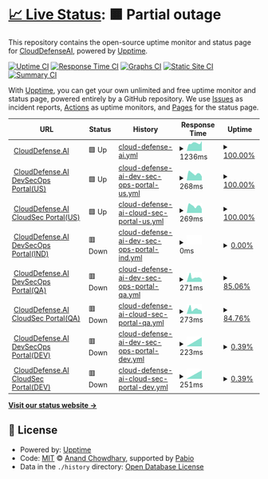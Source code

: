 # [📈 Live Status](https://upptime-monitor.clouddefenseai.com): <!--live status--> **🟧 Partial outage**

This repository contains the open-source uptime monitor and status page for [CloudDefenseAI](https://upptime-monitor.clouddefenseai.com), powered by [Upptime](https://github.com/upptime/upptime).

[![Uptime CI](https://github.com/CloudDefenseAI/upptime-monitor/workflows/Uptime%20CI/badge.svg)](https://github.com/CloudDefenseAI/upptime-monitor/actions?query=workflow%3A%22Uptime+CI%22)
[![Response Time CI](https://github.com/CloudDefenseAI/upptime-monitor/workflows/Response%20Time%20CI/badge.svg)](https://github.com/CloudDefenseAI/upptime-monitor/actions?query=workflow%3A%22Response+Time+CI%22)
[![Graphs CI](https://github.com/CloudDefenseAI/upptime-monitor/workflows/Graphs%20CI/badge.svg)](https://github.com/CloudDefenseAI/upptime-monitor/actions?query=workflow%3A%22Graphs+CI%22)
[![Static Site CI](https://github.com/CloudDefenseAI/upptime-monitor/workflows/Static%20Site%20CI/badge.svg)](https://github.com/CloudDefenseAI/upptime-monitor/actions?query=workflow%3A%22Static+Site+CI%22)
[![Summary CI](https://github.com/CloudDefenseAI/upptime-monitor/workflows/Summary%20CI/badge.svg)](https://github.com/CloudDefenseAI/upptime-monitor/actions?query=workflow%3A%22Summary+CI%22)

With [Upptime](https://upptime.js.org), you can get your own unlimited and free uptime monitor and status page, powered entirely by a GitHub repository. We use [Issues](https://github.com/CloudDefenseAI/upptime-monitor/issues) as incident reports, [Actions](https://github.com/CloudDefenseAI/upptime-monitor/actions) as uptime monitors, and [Pages](https://upptime-monitor.clouddefenseai.com) for the status page.

<!--start: status pages-->
<!-- This summary is generated by Upptime (https://github.com/upptime/upptime) -->
<!-- Do not edit this manually, your changes will be overwritten -->
<!-- prettier-ignore -->
| URL | Status | History | Response Time | Uptime |
| --- | ------ | ------- | ------------- | ------ |
| <img alt="" src="https://icons.duckduckgo.com/ip3/www.clouddefense.ai.ico" height="13"> [CloudDefense.AI](https://www.clouddefense.ai) | 🟩 Up | [cloud-defense-ai.yml](https://github.com/CloudDefenseAI/upptime-monitor/commits/HEAD/history/cloud-defense-ai.yml) | <details><summary><img alt="Response time graph" src="./graphs/cloud-defense-ai/response-time-week.png" height="20"> 1236ms</summary><br><a href="https://upptime-monitor.clouddefenseai.com/history/cloud-defense-ai"><img alt="Response time 1120" src="https://img.shields.io/endpoint?url=https%3A%2F%2Fraw.githubusercontent.com%2FCloudDefenseAI%2Fupptime-monitor%2FHEAD%2Fapi%2Fcloud-defense-ai%2Fresponse-time.json"></a><br><a href="https://upptime-monitor.clouddefenseai.com/history/cloud-defense-ai"><img alt="24-hour response time 1569" src="https://img.shields.io/endpoint?url=https%3A%2F%2Fraw.githubusercontent.com%2FCloudDefenseAI%2Fupptime-monitor%2FHEAD%2Fapi%2Fcloud-defense-ai%2Fresponse-time-day.json"></a><br><a href="https://upptime-monitor.clouddefenseai.com/history/cloud-defense-ai"><img alt="7-day response time 1236" src="https://img.shields.io/endpoint?url=https%3A%2F%2Fraw.githubusercontent.com%2FCloudDefenseAI%2Fupptime-monitor%2FHEAD%2Fapi%2Fcloud-defense-ai%2Fresponse-time-week.json"></a><br><a href="https://upptime-monitor.clouddefenseai.com/history/cloud-defense-ai"><img alt="30-day response time 1120" src="https://img.shields.io/endpoint?url=https%3A%2F%2Fraw.githubusercontent.com%2FCloudDefenseAI%2Fupptime-monitor%2FHEAD%2Fapi%2Fcloud-defense-ai%2Fresponse-time-month.json"></a><br><a href="https://upptime-monitor.clouddefenseai.com/history/cloud-defense-ai"><img alt="1-year response time 1120" src="https://img.shields.io/endpoint?url=https%3A%2F%2Fraw.githubusercontent.com%2FCloudDefenseAI%2Fupptime-monitor%2FHEAD%2Fapi%2Fcloud-defense-ai%2Fresponse-time-year.json"></a></details> | <details><summary><a href="https://upptime-monitor.clouddefenseai.com/history/cloud-defense-ai">100.00%</a></summary><a href="https://upptime-monitor.clouddefenseai.com/history/cloud-defense-ai"><img alt="All-time uptime 100.00%" src="https://img.shields.io/endpoint?url=https%3A%2F%2Fraw.githubusercontent.com%2FCloudDefenseAI%2Fupptime-monitor%2FHEAD%2Fapi%2Fcloud-defense-ai%2Fuptime.json"></a><br><a href="https://upptime-monitor.clouddefenseai.com/history/cloud-defense-ai"><img alt="24-hour uptime 100.00%" src="https://img.shields.io/endpoint?url=https%3A%2F%2Fraw.githubusercontent.com%2FCloudDefenseAI%2Fupptime-monitor%2FHEAD%2Fapi%2Fcloud-defense-ai%2Fuptime-day.json"></a><br><a href="https://upptime-monitor.clouddefenseai.com/history/cloud-defense-ai"><img alt="7-day uptime 100.00%" src="https://img.shields.io/endpoint?url=https%3A%2F%2Fraw.githubusercontent.com%2FCloudDefenseAI%2Fupptime-monitor%2FHEAD%2Fapi%2Fcloud-defense-ai%2Fuptime-week.json"></a><br><a href="https://upptime-monitor.clouddefenseai.com/history/cloud-defense-ai"><img alt="30-day uptime 100.00%" src="https://img.shields.io/endpoint?url=https%3A%2F%2Fraw.githubusercontent.com%2FCloudDefenseAI%2Fupptime-monitor%2FHEAD%2Fapi%2Fcloud-defense-ai%2Fuptime-month.json"></a><br><a href="https://upptime-monitor.clouddefenseai.com/history/cloud-defense-ai"><img alt="1-year uptime 100.00%" src="https://img.shields.io/endpoint?url=https%3A%2F%2Fraw.githubusercontent.com%2FCloudDefenseAI%2Fupptime-monitor%2FHEAD%2Fapi%2Fcloud-defense-ai%2Fuptime-year.json"></a></details>
| <img alt="" src="https://icons.duckduckgo.com/ip3/console.clouddefenseai.com.ico" height="13"> [CloudDefense.AI DevSecOps Portal(US)](https://console.clouddefenseai.com) | 🟩 Up | [cloud-defense-ai-dev-sec-ops-portal-us.yml](https://github.com/CloudDefenseAI/upptime-monitor/commits/HEAD/history/cloud-defense-ai-dev-sec-ops-portal-us.yml) | <details><summary><img alt="Response time graph" src="./graphs/cloud-defense-ai-dev-sec-ops-portal-us/response-time-week.png" height="20"> 268ms</summary><br><a href="https://upptime-monitor.clouddefenseai.com/history/cloud-defense-ai-dev-sec-ops-portal-us"><img alt="Response time 295" src="https://img.shields.io/endpoint?url=https%3A%2F%2Fraw.githubusercontent.com%2FCloudDefenseAI%2Fupptime-monitor%2FHEAD%2Fapi%2Fcloud-defense-ai-dev-sec-ops-portal-us%2Fresponse-time.json"></a><br><a href="https://upptime-monitor.clouddefenseai.com/history/cloud-defense-ai-dev-sec-ops-portal-us"><img alt="24-hour response time 150" src="https://img.shields.io/endpoint?url=https%3A%2F%2Fraw.githubusercontent.com%2FCloudDefenseAI%2Fupptime-monitor%2FHEAD%2Fapi%2Fcloud-defense-ai-dev-sec-ops-portal-us%2Fresponse-time-day.json"></a><br><a href="https://upptime-monitor.clouddefenseai.com/history/cloud-defense-ai-dev-sec-ops-portal-us"><img alt="7-day response time 268" src="https://img.shields.io/endpoint?url=https%3A%2F%2Fraw.githubusercontent.com%2FCloudDefenseAI%2Fupptime-monitor%2FHEAD%2Fapi%2Fcloud-defense-ai-dev-sec-ops-portal-us%2Fresponse-time-week.json"></a><br><a href="https://upptime-monitor.clouddefenseai.com/history/cloud-defense-ai-dev-sec-ops-portal-us"><img alt="30-day response time 295" src="https://img.shields.io/endpoint?url=https%3A%2F%2Fraw.githubusercontent.com%2FCloudDefenseAI%2Fupptime-monitor%2FHEAD%2Fapi%2Fcloud-defense-ai-dev-sec-ops-portal-us%2Fresponse-time-month.json"></a><br><a href="https://upptime-monitor.clouddefenseai.com/history/cloud-defense-ai-dev-sec-ops-portal-us"><img alt="1-year response time 295" src="https://img.shields.io/endpoint?url=https%3A%2F%2Fraw.githubusercontent.com%2FCloudDefenseAI%2Fupptime-monitor%2FHEAD%2Fapi%2Fcloud-defense-ai-dev-sec-ops-portal-us%2Fresponse-time-year.json"></a></details> | <details><summary><a href="https://upptime-monitor.clouddefenseai.com/history/cloud-defense-ai-dev-sec-ops-portal-us">100.00%</a></summary><a href="https://upptime-monitor.clouddefenseai.com/history/cloud-defense-ai-dev-sec-ops-portal-us"><img alt="All-time uptime 100.00%" src="https://img.shields.io/endpoint?url=https%3A%2F%2Fraw.githubusercontent.com%2FCloudDefenseAI%2Fupptime-monitor%2FHEAD%2Fapi%2Fcloud-defense-ai-dev-sec-ops-portal-us%2Fuptime.json"></a><br><a href="https://upptime-monitor.clouddefenseai.com/history/cloud-defense-ai-dev-sec-ops-portal-us"><img alt="24-hour uptime 100.00%" src="https://img.shields.io/endpoint?url=https%3A%2F%2Fraw.githubusercontent.com%2FCloudDefenseAI%2Fupptime-monitor%2FHEAD%2Fapi%2Fcloud-defense-ai-dev-sec-ops-portal-us%2Fuptime-day.json"></a><br><a href="https://upptime-monitor.clouddefenseai.com/history/cloud-defense-ai-dev-sec-ops-portal-us"><img alt="7-day uptime 100.00%" src="https://img.shields.io/endpoint?url=https%3A%2F%2Fraw.githubusercontent.com%2FCloudDefenseAI%2Fupptime-monitor%2FHEAD%2Fapi%2Fcloud-defense-ai-dev-sec-ops-portal-us%2Fuptime-week.json"></a><br><a href="https://upptime-monitor.clouddefenseai.com/history/cloud-defense-ai-dev-sec-ops-portal-us"><img alt="30-day uptime 100.00%" src="https://img.shields.io/endpoint?url=https%3A%2F%2Fraw.githubusercontent.com%2FCloudDefenseAI%2Fupptime-monitor%2FHEAD%2Fapi%2Fcloud-defense-ai-dev-sec-ops-portal-us%2Fuptime-month.json"></a><br><a href="https://upptime-monitor.clouddefenseai.com/history/cloud-defense-ai-dev-sec-ops-portal-us"><img alt="1-year uptime 100.00%" src="https://img.shields.io/endpoint?url=https%3A%2F%2Fraw.githubusercontent.com%2FCloudDefenseAI%2Fupptime-monitor%2FHEAD%2Fapi%2Fcloud-defense-ai-dev-sec-ops-portal-us%2Fuptime-year.json"></a></details>
| <img alt="" src="https://icons.duckduckgo.com/ip3/acs-us.clouddefenseai.com.ico" height="13"> [CloudDefense.AI CloudSec Portal(US)](https://acs-us.clouddefenseai.com) | 🟩 Up | [cloud-defense-ai-cloud-sec-portal-us.yml](https://github.com/CloudDefenseAI/upptime-monitor/commits/HEAD/history/cloud-defense-ai-cloud-sec-portal-us.yml) | <details><summary><img alt="Response time graph" src="./graphs/cloud-defense-ai-cloud-sec-portal-us/response-time-week.png" height="20"> 269ms</summary><br><a href="https://upptime-monitor.clouddefenseai.com/history/cloud-defense-ai-cloud-sec-portal-us"><img alt="Response time 293" src="https://img.shields.io/endpoint?url=https%3A%2F%2Fraw.githubusercontent.com%2FCloudDefenseAI%2Fupptime-monitor%2FHEAD%2Fapi%2Fcloud-defense-ai-cloud-sec-portal-us%2Fresponse-time.json"></a><br><a href="https://upptime-monitor.clouddefenseai.com/history/cloud-defense-ai-cloud-sec-portal-us"><img alt="24-hour response time 147" src="https://img.shields.io/endpoint?url=https%3A%2F%2Fraw.githubusercontent.com%2FCloudDefenseAI%2Fupptime-monitor%2FHEAD%2Fapi%2Fcloud-defense-ai-cloud-sec-portal-us%2Fresponse-time-day.json"></a><br><a href="https://upptime-monitor.clouddefenseai.com/history/cloud-defense-ai-cloud-sec-portal-us"><img alt="7-day response time 269" src="https://img.shields.io/endpoint?url=https%3A%2F%2Fraw.githubusercontent.com%2FCloudDefenseAI%2Fupptime-monitor%2FHEAD%2Fapi%2Fcloud-defense-ai-cloud-sec-portal-us%2Fresponse-time-week.json"></a><br><a href="https://upptime-monitor.clouddefenseai.com/history/cloud-defense-ai-cloud-sec-portal-us"><img alt="30-day response time 293" src="https://img.shields.io/endpoint?url=https%3A%2F%2Fraw.githubusercontent.com%2FCloudDefenseAI%2Fupptime-monitor%2FHEAD%2Fapi%2Fcloud-defense-ai-cloud-sec-portal-us%2Fresponse-time-month.json"></a><br><a href="https://upptime-monitor.clouddefenseai.com/history/cloud-defense-ai-cloud-sec-portal-us"><img alt="1-year response time 293" src="https://img.shields.io/endpoint?url=https%3A%2F%2Fraw.githubusercontent.com%2FCloudDefenseAI%2Fupptime-monitor%2FHEAD%2Fapi%2Fcloud-defense-ai-cloud-sec-portal-us%2Fresponse-time-year.json"></a></details> | <details><summary><a href="https://upptime-monitor.clouddefenseai.com/history/cloud-defense-ai-cloud-sec-portal-us">100.00%</a></summary><a href="https://upptime-monitor.clouddefenseai.com/history/cloud-defense-ai-cloud-sec-portal-us"><img alt="All-time uptime 100.00%" src="https://img.shields.io/endpoint?url=https%3A%2F%2Fraw.githubusercontent.com%2FCloudDefenseAI%2Fupptime-monitor%2FHEAD%2Fapi%2Fcloud-defense-ai-cloud-sec-portal-us%2Fuptime.json"></a><br><a href="https://upptime-monitor.clouddefenseai.com/history/cloud-defense-ai-cloud-sec-portal-us"><img alt="24-hour uptime 100.00%" src="https://img.shields.io/endpoint?url=https%3A%2F%2Fraw.githubusercontent.com%2FCloudDefenseAI%2Fupptime-monitor%2FHEAD%2Fapi%2Fcloud-defense-ai-cloud-sec-portal-us%2Fuptime-day.json"></a><br><a href="https://upptime-monitor.clouddefenseai.com/history/cloud-defense-ai-cloud-sec-portal-us"><img alt="7-day uptime 100.00%" src="https://img.shields.io/endpoint?url=https%3A%2F%2Fraw.githubusercontent.com%2FCloudDefenseAI%2Fupptime-monitor%2FHEAD%2Fapi%2Fcloud-defense-ai-cloud-sec-portal-us%2Fuptime-week.json"></a><br><a href="https://upptime-monitor.clouddefenseai.com/history/cloud-defense-ai-cloud-sec-portal-us"><img alt="30-day uptime 100.00%" src="https://img.shields.io/endpoint?url=https%3A%2F%2Fraw.githubusercontent.com%2FCloudDefenseAI%2Fupptime-monitor%2FHEAD%2Fapi%2Fcloud-defense-ai-cloud-sec-portal-us%2Fuptime-month.json"></a><br><a href="https://upptime-monitor.clouddefenseai.com/history/cloud-defense-ai-cloud-sec-portal-us"><img alt="1-year uptime 100.00%" src="https://img.shields.io/endpoint?url=https%3A%2F%2Fraw.githubusercontent.com%2FCloudDefenseAI%2Fupptime-monitor%2FHEAD%2Fapi%2Fcloud-defense-ai-cloud-sec-portal-us%2Fuptime-year.json"></a></details>
| <img alt="" src="https://icons.duckduckgo.com/ip3/console-ind.clouddefenseai.com.ico" height="13"> [CloudDefense.AI DevSecOps Portal(IND)](https://console-ind.clouddefenseai.com) | 🟥 Down | [cloud-defense-ai-dev-sec-ops-portal-ind.yml](https://github.com/CloudDefenseAI/upptime-monitor/commits/HEAD/history/cloud-defense-ai-dev-sec-ops-portal-ind.yml) | <details><summary><img alt="Response time graph" src="./graphs/cloud-defense-ai-dev-sec-ops-portal-ind/response-time-week.png" height="20"> 0ms</summary><br><a href="https://upptime-monitor.clouddefenseai.com/history/cloud-defense-ai-dev-sec-ops-portal-ind"><img alt="Response time 945" src="https://img.shields.io/endpoint?url=https%3A%2F%2Fraw.githubusercontent.com%2FCloudDefenseAI%2Fupptime-monitor%2FHEAD%2Fapi%2Fcloud-defense-ai-dev-sec-ops-portal-ind%2Fresponse-time.json"></a><br><a href="https://upptime-monitor.clouddefenseai.com/history/cloud-defense-ai-dev-sec-ops-portal-ind"><img alt="24-hour response time 0" src="https://img.shields.io/endpoint?url=https%3A%2F%2Fraw.githubusercontent.com%2FCloudDefenseAI%2Fupptime-monitor%2FHEAD%2Fapi%2Fcloud-defense-ai-dev-sec-ops-portal-ind%2Fresponse-time-day.json"></a><br><a href="https://upptime-monitor.clouddefenseai.com/history/cloud-defense-ai-dev-sec-ops-portal-ind"><img alt="7-day response time 0" src="https://img.shields.io/endpoint?url=https%3A%2F%2Fraw.githubusercontent.com%2FCloudDefenseAI%2Fupptime-monitor%2FHEAD%2Fapi%2Fcloud-defense-ai-dev-sec-ops-portal-ind%2Fresponse-time-week.json"></a><br><a href="https://upptime-monitor.clouddefenseai.com/history/cloud-defense-ai-dev-sec-ops-portal-ind"><img alt="30-day response time 945" src="https://img.shields.io/endpoint?url=https%3A%2F%2Fraw.githubusercontent.com%2FCloudDefenseAI%2Fupptime-monitor%2FHEAD%2Fapi%2Fcloud-defense-ai-dev-sec-ops-portal-ind%2Fresponse-time-month.json"></a><br><a href="https://upptime-monitor.clouddefenseai.com/history/cloud-defense-ai-dev-sec-ops-portal-ind"><img alt="1-year response time 945" src="https://img.shields.io/endpoint?url=https%3A%2F%2Fraw.githubusercontent.com%2FCloudDefenseAI%2Fupptime-monitor%2FHEAD%2Fapi%2Fcloud-defense-ai-dev-sec-ops-portal-ind%2Fresponse-time-year.json"></a></details> | <details><summary><a href="https://upptime-monitor.clouddefenseai.com/history/cloud-defense-ai-dev-sec-ops-portal-ind">0.00%</a></summary><a href="https://upptime-monitor.clouddefenseai.com/history/cloud-defense-ai-dev-sec-ops-portal-ind"><img alt="All-time uptime 71.19%" src="https://img.shields.io/endpoint?url=https%3A%2F%2Fraw.githubusercontent.com%2FCloudDefenseAI%2Fupptime-monitor%2FHEAD%2Fapi%2Fcloud-defense-ai-dev-sec-ops-portal-ind%2Fuptime.json"></a><br><a href="https://upptime-monitor.clouddefenseai.com/history/cloud-defense-ai-dev-sec-ops-portal-ind"><img alt="24-hour uptime 0.00%" src="https://img.shields.io/endpoint?url=https%3A%2F%2Fraw.githubusercontent.com%2FCloudDefenseAI%2Fupptime-monitor%2FHEAD%2Fapi%2Fcloud-defense-ai-dev-sec-ops-portal-ind%2Fuptime-day.json"></a><br><a href="https://upptime-monitor.clouddefenseai.com/history/cloud-defense-ai-dev-sec-ops-portal-ind"><img alt="7-day uptime 0.00%" src="https://img.shields.io/endpoint?url=https%3A%2F%2Fraw.githubusercontent.com%2FCloudDefenseAI%2Fupptime-monitor%2FHEAD%2Fapi%2Fcloud-defense-ai-dev-sec-ops-portal-ind%2Fuptime-week.json"></a><br><a href="https://upptime-monitor.clouddefenseai.com/history/cloud-defense-ai-dev-sec-ops-portal-ind"><img alt="30-day uptime 71.19%" src="https://img.shields.io/endpoint?url=https%3A%2F%2Fraw.githubusercontent.com%2FCloudDefenseAI%2Fupptime-monitor%2FHEAD%2Fapi%2Fcloud-defense-ai-dev-sec-ops-portal-ind%2Fuptime-month.json"></a><br><a href="https://upptime-monitor.clouddefenseai.com/history/cloud-defense-ai-dev-sec-ops-portal-ind"><img alt="1-year uptime 71.19%" src="https://img.shields.io/endpoint?url=https%3A%2F%2Fraw.githubusercontent.com%2FCloudDefenseAI%2Fupptime-monitor%2FHEAD%2Fapi%2Fcloud-defense-ai-dev-sec-ops-portal-ind%2Fuptime-year.json"></a></details>
| <img alt="" src="https://icons.duckduckgo.com/ip3/qa.clouddefenseai.com.ico" height="13"> [CloudDefense.AI DevSecOps Portal(QA)](https://qa.clouddefenseai.com) | 🟥 Down | [cloud-defense-ai-dev-sec-ops-portal-qa.yml](https://github.com/CloudDefenseAI/upptime-monitor/commits/HEAD/history/cloud-defense-ai-dev-sec-ops-portal-qa.yml) | <details><summary><img alt="Response time graph" src="./graphs/cloud-defense-ai-dev-sec-ops-portal-qa/response-time-week.png" height="20"> 271ms</summary><br><a href="https://upptime-monitor.clouddefenseai.com/history/cloud-defense-ai-dev-sec-ops-portal-qa"><img alt="Response time 275" src="https://img.shields.io/endpoint?url=https%3A%2F%2Fraw.githubusercontent.com%2FCloudDefenseAI%2Fupptime-monitor%2FHEAD%2Fapi%2Fcloud-defense-ai-dev-sec-ops-portal-qa%2Fresponse-time.json"></a><br><a href="https://upptime-monitor.clouddefenseai.com/history/cloud-defense-ai-dev-sec-ops-portal-qa"><img alt="24-hour response time 238" src="https://img.shields.io/endpoint?url=https%3A%2F%2Fraw.githubusercontent.com%2FCloudDefenseAI%2Fupptime-monitor%2FHEAD%2Fapi%2Fcloud-defense-ai-dev-sec-ops-portal-qa%2Fresponse-time-day.json"></a><br><a href="https://upptime-monitor.clouddefenseai.com/history/cloud-defense-ai-dev-sec-ops-portal-qa"><img alt="7-day response time 271" src="https://img.shields.io/endpoint?url=https%3A%2F%2Fraw.githubusercontent.com%2FCloudDefenseAI%2Fupptime-monitor%2FHEAD%2Fapi%2Fcloud-defense-ai-dev-sec-ops-portal-qa%2Fresponse-time-week.json"></a><br><a href="https://upptime-monitor.clouddefenseai.com/history/cloud-defense-ai-dev-sec-ops-portal-qa"><img alt="30-day response time 275" src="https://img.shields.io/endpoint?url=https%3A%2F%2Fraw.githubusercontent.com%2FCloudDefenseAI%2Fupptime-monitor%2FHEAD%2Fapi%2Fcloud-defense-ai-dev-sec-ops-portal-qa%2Fresponse-time-month.json"></a><br><a href="https://upptime-monitor.clouddefenseai.com/history/cloud-defense-ai-dev-sec-ops-portal-qa"><img alt="1-year response time 275" src="https://img.shields.io/endpoint?url=https%3A%2F%2Fraw.githubusercontent.com%2FCloudDefenseAI%2Fupptime-monitor%2FHEAD%2Fapi%2Fcloud-defense-ai-dev-sec-ops-portal-qa%2Fresponse-time-year.json"></a></details> | <details><summary><a href="https://upptime-monitor.clouddefenseai.com/history/cloud-defense-ai-dev-sec-ops-portal-qa">85.06%</a></summary><a href="https://upptime-monitor.clouddefenseai.com/history/cloud-defense-ai-dev-sec-ops-portal-qa"><img alt="All-time uptime 92.44%" src="https://img.shields.io/endpoint?url=https%3A%2F%2Fraw.githubusercontent.com%2FCloudDefenseAI%2Fupptime-monitor%2FHEAD%2Fapi%2Fcloud-defense-ai-dev-sec-ops-portal-qa%2Fuptime.json"></a><br><a href="https://upptime-monitor.clouddefenseai.com/history/cloud-defense-ai-dev-sec-ops-portal-qa"><img alt="24-hour uptime 99.92%" src="https://img.shields.io/endpoint?url=https%3A%2F%2Fraw.githubusercontent.com%2FCloudDefenseAI%2Fupptime-monitor%2FHEAD%2Fapi%2Fcloud-defense-ai-dev-sec-ops-portal-qa%2Fuptime-day.json"></a><br><a href="https://upptime-monitor.clouddefenseai.com/history/cloud-defense-ai-dev-sec-ops-portal-qa"><img alt="7-day uptime 85.06%" src="https://img.shields.io/endpoint?url=https%3A%2F%2Fraw.githubusercontent.com%2FCloudDefenseAI%2Fupptime-monitor%2FHEAD%2Fapi%2Fcloud-defense-ai-dev-sec-ops-portal-qa%2Fuptime-week.json"></a><br><a href="https://upptime-monitor.clouddefenseai.com/history/cloud-defense-ai-dev-sec-ops-portal-qa"><img alt="30-day uptime 92.44%" src="https://img.shields.io/endpoint?url=https%3A%2F%2Fraw.githubusercontent.com%2FCloudDefenseAI%2Fupptime-monitor%2FHEAD%2Fapi%2Fcloud-defense-ai-dev-sec-ops-portal-qa%2Fuptime-month.json"></a><br><a href="https://upptime-monitor.clouddefenseai.com/history/cloud-defense-ai-dev-sec-ops-portal-qa"><img alt="1-year uptime 92.44%" src="https://img.shields.io/endpoint?url=https%3A%2F%2Fraw.githubusercontent.com%2FCloudDefenseAI%2Fupptime-monitor%2FHEAD%2Fapi%2Fcloud-defense-ai-dev-sec-ops-portal-qa%2Fuptime-year.json"></a></details>
| <img alt="" src="https://icons.duckduckgo.com/ip3/acs-qa.clouddefenseai.com.ico" height="13"> [CloudDefense.AI CloudSec Portal(QA)](https://acs-qa.clouddefenseai.com) | 🟥 Down | [cloud-defense-ai-cloud-sec-portal-qa.yml](https://github.com/CloudDefenseAI/upptime-monitor/commits/HEAD/history/cloud-defense-ai-cloud-sec-portal-qa.yml) | <details><summary><img alt="Response time graph" src="./graphs/cloud-defense-ai-cloud-sec-portal-qa/response-time-week.png" height="20"> 273ms</summary><br><a href="https://upptime-monitor.clouddefenseai.com/history/cloud-defense-ai-cloud-sec-portal-qa"><img alt="Response time 273" src="https://img.shields.io/endpoint?url=https%3A%2F%2Fraw.githubusercontent.com%2FCloudDefenseAI%2Fupptime-monitor%2FHEAD%2Fapi%2Fcloud-defense-ai-cloud-sec-portal-qa%2Fresponse-time.json"></a><br><a href="https://upptime-monitor.clouddefenseai.com/history/cloud-defense-ai-cloud-sec-portal-qa"><img alt="24-hour response time 205" src="https://img.shields.io/endpoint?url=https%3A%2F%2Fraw.githubusercontent.com%2FCloudDefenseAI%2Fupptime-monitor%2FHEAD%2Fapi%2Fcloud-defense-ai-cloud-sec-portal-qa%2Fresponse-time-day.json"></a><br><a href="https://upptime-monitor.clouddefenseai.com/history/cloud-defense-ai-cloud-sec-portal-qa"><img alt="7-day response time 273" src="https://img.shields.io/endpoint?url=https%3A%2F%2Fraw.githubusercontent.com%2FCloudDefenseAI%2Fupptime-monitor%2FHEAD%2Fapi%2Fcloud-defense-ai-cloud-sec-portal-qa%2Fresponse-time-week.json"></a><br><a href="https://upptime-monitor.clouddefenseai.com/history/cloud-defense-ai-cloud-sec-portal-qa"><img alt="30-day response time 273" src="https://img.shields.io/endpoint?url=https%3A%2F%2Fraw.githubusercontent.com%2FCloudDefenseAI%2Fupptime-monitor%2FHEAD%2Fapi%2Fcloud-defense-ai-cloud-sec-portal-qa%2Fresponse-time-month.json"></a><br><a href="https://upptime-monitor.clouddefenseai.com/history/cloud-defense-ai-cloud-sec-portal-qa"><img alt="1-year response time 273" src="https://img.shields.io/endpoint?url=https%3A%2F%2Fraw.githubusercontent.com%2FCloudDefenseAI%2Fupptime-monitor%2FHEAD%2Fapi%2Fcloud-defense-ai-cloud-sec-portal-qa%2Fresponse-time-year.json"></a></details> | <details><summary><a href="https://upptime-monitor.clouddefenseai.com/history/cloud-defense-ai-cloud-sec-portal-qa">84.76%</a></summary><a href="https://upptime-monitor.clouddefenseai.com/history/cloud-defense-ai-cloud-sec-portal-qa"><img alt="All-time uptime 92.34%" src="https://img.shields.io/endpoint?url=https%3A%2F%2Fraw.githubusercontent.com%2FCloudDefenseAI%2Fupptime-monitor%2FHEAD%2Fapi%2Fcloud-defense-ai-cloud-sec-portal-qa%2Fuptime.json"></a><br><a href="https://upptime-monitor.clouddefenseai.com/history/cloud-defense-ai-cloud-sec-portal-qa"><img alt="24-hour uptime 99.92%" src="https://img.shields.io/endpoint?url=https%3A%2F%2Fraw.githubusercontent.com%2FCloudDefenseAI%2Fupptime-monitor%2FHEAD%2Fapi%2Fcloud-defense-ai-cloud-sec-portal-qa%2Fuptime-day.json"></a><br><a href="https://upptime-monitor.clouddefenseai.com/history/cloud-defense-ai-cloud-sec-portal-qa"><img alt="7-day uptime 84.76%" src="https://img.shields.io/endpoint?url=https%3A%2F%2Fraw.githubusercontent.com%2FCloudDefenseAI%2Fupptime-monitor%2FHEAD%2Fapi%2Fcloud-defense-ai-cloud-sec-portal-qa%2Fuptime-week.json"></a><br><a href="https://upptime-monitor.clouddefenseai.com/history/cloud-defense-ai-cloud-sec-portal-qa"><img alt="30-day uptime 92.34%" src="https://img.shields.io/endpoint?url=https%3A%2F%2Fraw.githubusercontent.com%2FCloudDefenseAI%2Fupptime-monitor%2FHEAD%2Fapi%2Fcloud-defense-ai-cloud-sec-portal-qa%2Fuptime-month.json"></a><br><a href="https://upptime-monitor.clouddefenseai.com/history/cloud-defense-ai-cloud-sec-portal-qa"><img alt="1-year uptime 92.34%" src="https://img.shields.io/endpoint?url=https%3A%2F%2Fraw.githubusercontent.com%2FCloudDefenseAI%2Fupptime-monitor%2FHEAD%2Fapi%2Fcloud-defense-ai-cloud-sec-portal-qa%2Fuptime-year.json"></a></details>
| <img alt="" src="https://icons.duckduckgo.com/ip3/dev.clouddefenseai.com.ico" height="13"> [CloudDefense.AI DevSecOps Portal(DEV)](https://dev.clouddefenseai.com) | 🟥 Down | [cloud-defense-ai-dev-sec-ops-portal-dev.yml](https://github.com/CloudDefenseAI/upptime-monitor/commits/HEAD/history/cloud-defense-ai-dev-sec-ops-portal-dev.yml) | <details><summary><img alt="Response time graph" src="./graphs/cloud-defense-ai-dev-sec-ops-portal-dev/response-time-week.png" height="20"> 223ms</summary><br><a href="https://upptime-monitor.clouddefenseai.com/history/cloud-defense-ai-dev-sec-ops-portal-dev"><img alt="Response time 168" src="https://img.shields.io/endpoint?url=https%3A%2F%2Fraw.githubusercontent.com%2FCloudDefenseAI%2Fupptime-monitor%2FHEAD%2Fapi%2Fcloud-defense-ai-dev-sec-ops-portal-dev%2Fresponse-time.json"></a><br><a href="https://upptime-monitor.clouddefenseai.com/history/cloud-defense-ai-dev-sec-ops-portal-dev"><img alt="24-hour response time 0" src="https://img.shields.io/endpoint?url=https%3A%2F%2Fraw.githubusercontent.com%2FCloudDefenseAI%2Fupptime-monitor%2FHEAD%2Fapi%2Fcloud-defense-ai-dev-sec-ops-portal-dev%2Fresponse-time-day.json"></a><br><a href="https://upptime-monitor.clouddefenseai.com/history/cloud-defense-ai-dev-sec-ops-portal-dev"><img alt="7-day response time 223" src="https://img.shields.io/endpoint?url=https%3A%2F%2Fraw.githubusercontent.com%2FCloudDefenseAI%2Fupptime-monitor%2FHEAD%2Fapi%2Fcloud-defense-ai-dev-sec-ops-portal-dev%2Fresponse-time-week.json"></a><br><a href="https://upptime-monitor.clouddefenseai.com/history/cloud-defense-ai-dev-sec-ops-portal-dev"><img alt="30-day response time 168" src="https://img.shields.io/endpoint?url=https%3A%2F%2Fraw.githubusercontent.com%2FCloudDefenseAI%2Fupptime-monitor%2FHEAD%2Fapi%2Fcloud-defense-ai-dev-sec-ops-portal-dev%2Fresponse-time-month.json"></a><br><a href="https://upptime-monitor.clouddefenseai.com/history/cloud-defense-ai-dev-sec-ops-portal-dev"><img alt="1-year response time 168" src="https://img.shields.io/endpoint?url=https%3A%2F%2Fraw.githubusercontent.com%2FCloudDefenseAI%2Fupptime-monitor%2FHEAD%2Fapi%2Fcloud-defense-ai-dev-sec-ops-portal-dev%2Fresponse-time-year.json"></a></details> | <details><summary><a href="https://upptime-monitor.clouddefenseai.com/history/cloud-defense-ai-dev-sec-ops-portal-dev">0.39%</a></summary><a href="https://upptime-monitor.clouddefenseai.com/history/cloud-defense-ai-dev-sec-ops-portal-dev"><img alt="All-time uptime 71.30%" src="https://img.shields.io/endpoint?url=https%3A%2F%2Fraw.githubusercontent.com%2FCloudDefenseAI%2Fupptime-monitor%2FHEAD%2Fapi%2Fcloud-defense-ai-dev-sec-ops-portal-dev%2Fuptime.json"></a><br><a href="https://upptime-monitor.clouddefenseai.com/history/cloud-defense-ai-dev-sec-ops-portal-dev"><img alt="24-hour uptime 0.00%" src="https://img.shields.io/endpoint?url=https%3A%2F%2Fraw.githubusercontent.com%2FCloudDefenseAI%2Fupptime-monitor%2FHEAD%2Fapi%2Fcloud-defense-ai-dev-sec-ops-portal-dev%2Fuptime-day.json"></a><br><a href="https://upptime-monitor.clouddefenseai.com/history/cloud-defense-ai-dev-sec-ops-portal-dev"><img alt="7-day uptime 0.39%" src="https://img.shields.io/endpoint?url=https%3A%2F%2Fraw.githubusercontent.com%2FCloudDefenseAI%2Fupptime-monitor%2FHEAD%2Fapi%2Fcloud-defense-ai-dev-sec-ops-portal-dev%2Fuptime-week.json"></a><br><a href="https://upptime-monitor.clouddefenseai.com/history/cloud-defense-ai-dev-sec-ops-portal-dev"><img alt="30-day uptime 71.30%" src="https://img.shields.io/endpoint?url=https%3A%2F%2Fraw.githubusercontent.com%2FCloudDefenseAI%2Fupptime-monitor%2FHEAD%2Fapi%2Fcloud-defense-ai-dev-sec-ops-portal-dev%2Fuptime-month.json"></a><br><a href="https://upptime-monitor.clouddefenseai.com/history/cloud-defense-ai-dev-sec-ops-portal-dev"><img alt="1-year uptime 71.30%" src="https://img.shields.io/endpoint?url=https%3A%2F%2Fraw.githubusercontent.com%2FCloudDefenseAI%2Fupptime-monitor%2FHEAD%2Fapi%2Fcloud-defense-ai-dev-sec-ops-portal-dev%2Fuptime-year.json"></a></details>
| <img alt="" src="https://icons.duckduckgo.com/ip3/acs-dev.clouddefenseai.com.ico" height="13"> [CloudDefense.AI CloudSec Portal(DEV)](https://acs-dev.clouddefenseai.com) | 🟥 Down | [cloud-defense-ai-cloud-sec-portal-dev.yml](https://github.com/CloudDefenseAI/upptime-monitor/commits/HEAD/history/cloud-defense-ai-cloud-sec-portal-dev.yml) | <details><summary><img alt="Response time graph" src="./graphs/cloud-defense-ai-cloud-sec-portal-dev/response-time-week.png" height="20"> 251ms</summary><br><a href="https://upptime-monitor.clouddefenseai.com/history/cloud-defense-ai-cloud-sec-portal-dev"><img alt="Response time 183" src="https://img.shields.io/endpoint?url=https%3A%2F%2Fraw.githubusercontent.com%2FCloudDefenseAI%2Fupptime-monitor%2FHEAD%2Fapi%2Fcloud-defense-ai-cloud-sec-portal-dev%2Fresponse-time.json"></a><br><a href="https://upptime-monitor.clouddefenseai.com/history/cloud-defense-ai-cloud-sec-portal-dev"><img alt="24-hour response time 0" src="https://img.shields.io/endpoint?url=https%3A%2F%2Fraw.githubusercontent.com%2FCloudDefenseAI%2Fupptime-monitor%2FHEAD%2Fapi%2Fcloud-defense-ai-cloud-sec-portal-dev%2Fresponse-time-day.json"></a><br><a href="https://upptime-monitor.clouddefenseai.com/history/cloud-defense-ai-cloud-sec-portal-dev"><img alt="7-day response time 251" src="https://img.shields.io/endpoint?url=https%3A%2F%2Fraw.githubusercontent.com%2FCloudDefenseAI%2Fupptime-monitor%2FHEAD%2Fapi%2Fcloud-defense-ai-cloud-sec-portal-dev%2Fresponse-time-week.json"></a><br><a href="https://upptime-monitor.clouddefenseai.com/history/cloud-defense-ai-cloud-sec-portal-dev"><img alt="30-day response time 183" src="https://img.shields.io/endpoint?url=https%3A%2F%2Fraw.githubusercontent.com%2FCloudDefenseAI%2Fupptime-monitor%2FHEAD%2Fapi%2Fcloud-defense-ai-cloud-sec-portal-dev%2Fresponse-time-month.json"></a><br><a href="https://upptime-monitor.clouddefenseai.com/history/cloud-defense-ai-cloud-sec-portal-dev"><img alt="1-year response time 183" src="https://img.shields.io/endpoint?url=https%3A%2F%2Fraw.githubusercontent.com%2FCloudDefenseAI%2Fupptime-monitor%2FHEAD%2Fapi%2Fcloud-defense-ai-cloud-sec-portal-dev%2Fresponse-time-year.json"></a></details> | <details><summary><a href="https://upptime-monitor.clouddefenseai.com/history/cloud-defense-ai-cloud-sec-portal-dev">0.39%</a></summary><a href="https://upptime-monitor.clouddefenseai.com/history/cloud-defense-ai-cloud-sec-portal-dev"><img alt="All-time uptime 71.31%" src="https://img.shields.io/endpoint?url=https%3A%2F%2Fraw.githubusercontent.com%2FCloudDefenseAI%2Fupptime-monitor%2FHEAD%2Fapi%2Fcloud-defense-ai-cloud-sec-portal-dev%2Fuptime.json"></a><br><a href="https://upptime-monitor.clouddefenseai.com/history/cloud-defense-ai-cloud-sec-portal-dev"><img alt="24-hour uptime 0.00%" src="https://img.shields.io/endpoint?url=https%3A%2F%2Fraw.githubusercontent.com%2FCloudDefenseAI%2Fupptime-monitor%2FHEAD%2Fapi%2Fcloud-defense-ai-cloud-sec-portal-dev%2Fuptime-day.json"></a><br><a href="https://upptime-monitor.clouddefenseai.com/history/cloud-defense-ai-cloud-sec-portal-dev"><img alt="7-day uptime 0.39%" src="https://img.shields.io/endpoint?url=https%3A%2F%2Fraw.githubusercontent.com%2FCloudDefenseAI%2Fupptime-monitor%2FHEAD%2Fapi%2Fcloud-defense-ai-cloud-sec-portal-dev%2Fuptime-week.json"></a><br><a href="https://upptime-monitor.clouddefenseai.com/history/cloud-defense-ai-cloud-sec-portal-dev"><img alt="30-day uptime 71.31%" src="https://img.shields.io/endpoint?url=https%3A%2F%2Fraw.githubusercontent.com%2FCloudDefenseAI%2Fupptime-monitor%2FHEAD%2Fapi%2Fcloud-defense-ai-cloud-sec-portal-dev%2Fuptime-month.json"></a><br><a href="https://upptime-monitor.clouddefenseai.com/history/cloud-defense-ai-cloud-sec-portal-dev"><img alt="1-year uptime 71.31%" src="https://img.shields.io/endpoint?url=https%3A%2F%2Fraw.githubusercontent.com%2FCloudDefenseAI%2Fupptime-monitor%2FHEAD%2Fapi%2Fcloud-defense-ai-cloud-sec-portal-dev%2Fuptime-year.json"></a></details>

<!--end: status pages-->

[**Visit our status website →**](https://upptime-monitor.clouddefenseai.com)

## 📄 License

- Powered by: [Upptime](https://github.com/upptime/upptime)
- Code: [MIT](./LICENSE) © [Anand Chowdhary](https://anandchowdhary.com), supported by [Pabio](https://pabio.com)
- Data in the `./history` directory: [Open Database License](https://opendatacommons.org/licenses/odbl/1-0/)
